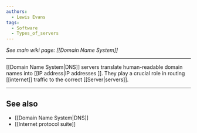 ```yaml
---
authors: 
  - Lewis Evans
tags:
  - Software
  - Types_of_servers
---
```

*See main wiki page: [[Domain Name System]]*
___
[[Domain Name System|DNS]] servers translate human-readable domain names into [[IP address|IP addresses ]]. They play a crucial role in routing [[internet]] traffic to the correct [[Server|servers]].

___
## See also
- [[Domain Name System|DNS]]
- [[Internet protocol suite]]
